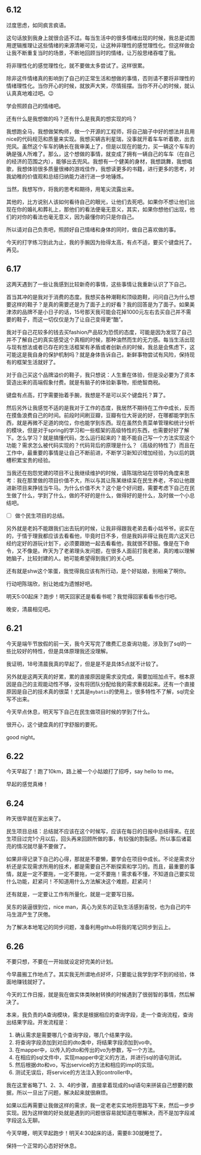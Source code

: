 ## 6.12

过度思虑，如同疯言疯语。

这句话放到我身上就很合适不过。每当生活中的很多情绪出现的时候，我总是试图用逻辑推理让这些情绪的来源清晰可见，让这种非理性的感觉理性化。但这样做会让我不断重复当时的场景，不断地回顾当时的情绪，让万般思绪吞噬了我。

将非理性化的感觉理性化，就不要做太多尝试了。这样很累。

除非这件情绪真的影响到了自己的正常生活和想做的事情，否则请不要将非理性的情绪理性化。当你开心的时候，就放声大笑，尽情摇摆。当你不开心的时候，就认认真真地难过吧。:wink:

学会照顾自己的情绪吧。

还有什么是我想做的吗？还有什么是我真的想实现的吗？

我想跑全马，我想做架构师，做一个开源的工程师，将自己脑子中好的想法并且用nice的代码规范和质量来实现。我想买辆吉利星瑞，没事就开着车车听着歌，出去兜风。虽然这个车车的确长在我审美上了，但是以现在的能力，买一辆这个车车的确是强人所难了。那么，这个想做的事情，就变成了拥有一辆自己的车车（在自己的经济的范围之内），能够出去兜风。我想有一个健美的身材，我想跳舞，我想唱歌，我想体验很多质量很棒的游戏佳作，我想读更多的书籍，进行更多的思考，对我幼稚的价值观和总结归纳能力进行进一步地锤炼。

当然，我想写作，将我的思考和期待，用笔尖流露出来。

其他的，比方说别人该如何看待自己的眼光，让他们去死吧。如果你不想让他们出现在你的婚礼和葬礼上，那他们的看法便毫无意义，其实，如果你想他们出现，他们的对你的看法也毫无意义，因为最懂你的只是你自己。

所以请对自己负责吧，照顾好自己情绪和身体的同时，做自己喜欢做的事。

今天的打字练习到此为止，我的手腕因为抬得太高，有点不适，要买个键盘托了。再见。

## 6.17

这两天遇到了一些让我感到比较新奇的事情，这些事情让我重新认识了下自己。

首当其冲的是我对于消费的态度。我想买各种潮鞋和顶级跑鞋，问问自己为什么想要这样的鞋子？是真的需要还是为了面子上的好看？我的回答是为了面子。如果美津浓的品牌不是小日子的话，15号那天我可能会花掉1000元左右去买自己并不需要的鞋子，而这一切仅仅是为了让自己变得更“酷”。

我对于自己花较多的钱去买fashion产品较为恐慌的态度，可能是因为发现了自己并不了解自己的真实感受这个真相的时候，那种油然而生的无力感。每当生活出现与现有想法或者已存在的生活框架有矛盾或者创新点的时候，我总是会焦虑下，这可能这是我自身的保护机制吗？就是身体告诉自己，新鲜事物尝试有风险，保持现有的框架生活就好了。

对于自己买这个品牌溢价的鞋子，我只想说：人生重在体验，但是没必要为了资本营造出来的高端假象付费。就是有脑子的体验新事物，拒绝智商税。

键盘有点高，打字需要抬着手腕，我想是不是可以买个键盘托？算了。

然后另外让我感觉不适的是我对于工作的态度，我居然不期待在工作中成长，反而在摸鱼浪费自己的时间。前段时间刷豆瓣，豆瓣有位大哥说的好，在哪都能学到东西，就是再微不足道的岗位，你也能学到东西。现在虽然负责菜单管理和统计分析的模块，但是对于spring的学习和一些框架的高级特性的东西，也需要好好了解下。怎么学习？就是搞懂代码，怎么运行起来的？能不能自己写一个方法实现这个功能？需求怎么被代码实现的？代码背后的原理是什么？（高级的特性了）而且在工作中，最重要的事情是让自己不断前进，不断学习新知识增加经验，为以后的跳槽积累宝贵的经验。

当我还在抱怨党建的项目不让我继续维护的时候，请陈瑞欣站在领导的角度来思考：我在那里做的项目价值不大，所以与其让陈某继续呆在民生养老，不如让他跟进新项目来挣钱当牛马。为什么价值不大？这个是个好问题，需要考虑下自己在民生做了什么，学到了什么，做的不好的是什么，做得好的是什么，及时做一个小总结吧。

- [ ] 做个民生项目的总结。

另外就是老妈不能跟我们出去玩的时候，让我非得跟我老弟去看小姑爷爷。说实在的，于情于理我都应该去看看他，毕竟时日不多，但是我妈非得让我在周六这天已经约定好的游玩计划下，必须要跟她一起去看看他，我就很不舒服。像是在下命令，又不像是。昨天为了老弟理头发问题，在很多人面前打我老弟，真的难以理解她脑子，比较封建的人。她可能希望得到我们的关心吧。

还有就是shw这个笨蛋，我觉得我应该有所行动，是个好姑娘，别相亲了啊你。

行动吧陈瑞欣，别让她成为遗憾好吧。

明天5:00起床？跑步！明天回家还是看看书呢？我觉得回家看看书也行吧。

晚安，清晨相见吧。

## 6.21

今天是端午节放假的前一天，我今天写完了缴费汇总查询功能，涉及到了sql的一些比较好的特性，但是具体原理我还没理解。

我证明，18号清晨我真的早起了，但是是不是具体5点就不计较了。

另外就是这两天真的好累，累的直接原因是需求没完成，需要加班加点干。根本原因是自己的主观能动性不够，没有将团队分配给我的需求重视起来。还有一个直接原因是自己的技术真的很菜！尤其是`mybatis`的使用上，很多特性不了解，sql完全写不出来。

今天早点休息，明天写下自己在民生做项目时候的学到了什么。

很开心，这个键盘真的打字舒服的要死。

good night。

## 6.22

今天早起了！跑了10km，路上被一个小姑娘打了招呼，say hello to me。

早起的感觉真棒！

## 6.24

昨天很早就在家出来了。

民生项目总结：总结就不应该在这个时候写，应该在每日的日报中总结得来。在民生项目过完1个月以后，回头再来回顾所做的事，有较强的割裂感。所以事后诸葛亮的情况就尽量不要做了。

如果非得记录下自己的心得，那就是不要懒，要学会在项目中成长。不论是需求分析还是实现需求所用的技术，都是需要自己不断探索和学习的。而且，最重要的事情，就是一定不要拖，一定不要拖，一定不要拖！需求看不懂，不知道自己要实现什么功能，赶紧问！不知道用什么方法解决这个难题，赶紧问！

还有就是，一定要让工作有所量化，就是一定要写日报。

吴东的装逼很到位，nice man，真心为吴东的正轨生活感到喜悦，也为自己的牛马生涯产生了厌倦。

为了解决本地笔记的同步问题，准备利用github将我的笔记同步到云上。

## 6.26

不要只想，不要在一开始就设定好完美的计划。

今早晨搬工作地点了。其实我无所谓地点好坏，只要能让我学到学不到的经验，体面地赚钱就好了。

今天的工作日报，就是我在做实体类映射转换的时候遇到了很弱智的事情，然后解决了。

本来，我负责的A查询模块，需求是根据相应的查询字段，走一个查询流程，查询出结果字段。开发流程是：

1. 确认需求是需要哪几个查询字段，哪几个结果字段。
2. 将查询字段添加到对应的dto类中，将结果字段添加到vo中。
3. 在mapper中，以传入的dto和传出的vo为参数，写一个方法。
4. 在相应的sql文件中，实现mapper中定义的方法，并进行sql的语句测试。
5. 然后根据dto和vo，写出service的方法和相应的impl的实现。
6. 测试无误后，将service的方法注入到controller中。

我在这里省略了1、2、3、4的步骤，直接拿着现成的sql语句来拼装自己想要的数据，所以一旦出了问题，解决起来就很麻烦。

如果以后再需要让我做这样的需求，我一定老老实实地将思路写下来，然后一步步实现。因为这样做的好处就是遇到的问题很容易就知道在哪解决，而不是加字段减字段这么无聊。

今天早睡，明天早起跑步！明天4:30起床的话，需要8:30就睡觉了。

保持一个正常的心态好好休息。

